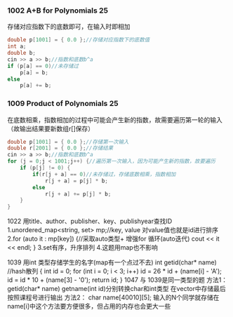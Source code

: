 ### 1002 A+B for Polynomials 25
存储对应指数下的底数即可，在输入时即相加
```C++
double p[1001] = { 0.0 };//存储对应指数下的底数值
int a;
double b;
cin >> a >> b;//指数和底数b^a
if (p[a] == 0)//未存储过
	p[a] = b;
else
	p[a] += b;
```
### 1009 Product of Polynomials 25
在底数相乘，指数相加的过程中可能会产生新的指数，故需要遍历第一轮的输入（故输出结果要新数组r[]保存）
```C++
double p[1001] = { 0.0 };//存储第一次输入
double r[2001] = { 0.0 };//存储结果
cin >> a >> b;//指数和底数b^a
for (j = 0;j < 1001;j++) {//遍历第一次输入，因为可能产生新的指数，故要遍历
	if (p[j] != 0) {
		if(r[j + a] == 0)//未存储过，存储底数相乘，指数相加
			r[j + a] = p[j] * b;
		else
			r[j + a] += p[j] * b;
	}
}
```

1022 
用title、author、publisher、key、publishyear查找ID
1.unordered_map<string, set<string>> mp;//key, value 对value值也就是id进行排序
2.for (auto it : mp[key]) {//采取auto类型+ 增强for 循环(auto迭代)
		cout << it << endl;
}
3.set<string>有序，升序排列
4.这题用map也不影响

1039
用int 类型存储学生的名字(map有一个点过不去)
int getid(char* name) //hash散列
{
	int id = 0;
	for (int i = 0; i < 3; i++)
		id = 26 * id + (name[i] - 'A');
	id = id * 10 + (name[3] - '0');
	return id;
}
1047 与 1039是同一类型的题
方法1：
getid(char* name) getname(int id)分别转换char和int类型
在vector中存储最后按照课程号进行输出
方法2：
char name[40010][5];
输入的N个同学就存储在name[i]中这个方法要方便很多，但占用的内存也会更大一些
